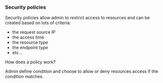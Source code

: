 ### Security policies

Security policies allow admin to restrict access to resources and can be created based on lots of criteria:

* the request source IP
* the access time
* the resource type
* the endpoint type
* etc...

How does a policy work?

Admin define condition and choose to allow or deny resources access if the condition matches.
